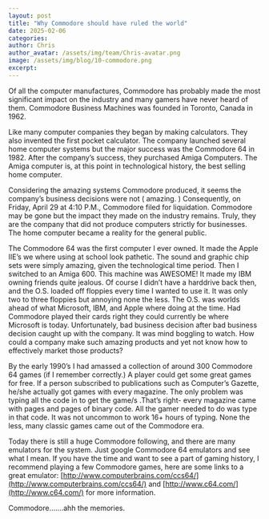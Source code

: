 ```yaml
---
layout: post
title: "Why Commodore should have ruled the world"
date: 2025-02-06
categories: 
author: Chris
author_avatar: /assets/img/team/Chris-avatar.png
image: /assets/img/blog/10-commodore.png
excerpt:
---
```

Of all the computer manufactures, Commodore has probably made the most significant impact on the industry and many gamers have never heard of them. Commodore Business Machines was founded in Toronto, Canada in 1962.


Like many computer companies they began by making calculators. They also invented the first pocket calculator. The company launched several home computer systems but the major success was the Commodore 64 in 1982. After the company’s success, they purchased Amiga Computers. The Amiga computer is, at this point in technological history, the best selling home computer.


Considering the amazing systems Commodore produced, it seems the company’s business decisions were not ( amazing. ) Consequently, on Friday, April 29 at 4:10 P.M., Commodore filed for liquidation. Commodore may be gone but the impact they made on the industry remains. Truly, they are the company that did not produce computers strictly for businesses. The home computer became a reality for the general public.


The Commodore 64 was the first computer I ever owned. It made the Apple IIE’s we where using at school look pathetic. The sound and graphic chip sets were simply amazing, given the technological time period. Then I switched to an Amiga 600. This machine was AWESOME! It made my IBM owning friends quite jealous. Of course I didn’t have a harddrive back then, and the O.S. loaded off floppies every time I wanted to use it. It was only two to three floppies but annoying none the less. The O.S. was worlds ahead of what Microsoft, IBM, and Apple where doing at the time. Had Commodore played their cards right they could currently be where Microsoft is today. Unfortunately, bad business decision after bad business decision caught up with the company. It was mind boggling to watch. How could a company make such amazing products and yet not know how to effectively market those products?


By the early 1990’s I had amassed a collection of around 300 Commodore 64 games (if I remember correctly.) A player could get some great games for free. If a person subscribed to publications such as Computer’s Gazette, he/she actually got games with every magazine. The only problem was typing all the code in to get the game/s .That’s right- every magazine came with pages and pages of binary code. All the gamer needed to do was type in that code. It was not uncommon to work 16+ hours of typing. None the less, many classic games came out of the Commodore era.


Today there is still a huge Commodore following, and there are many emulators for the system. Just google Commodore 64 emulators and see what I mean. If you have the time and want to see a part of gaming history, I recommend playing a few Commodore games, here are some links to a great emulator: [http://www.computerbrains.com/ccs64/](http://www.computerbrains.com/ccs64/) and [http://www.c64.com/](http://www.c64.com/) for more information. 

Commodore…….ahh the memories.